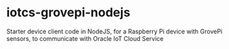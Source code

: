 # iotcs-grovepi-nodejs
Starter device client code in NodeJS, for a Raspberry Pi device with GrovePi sensors, to communicate with Oracle IoT Cloud Service
